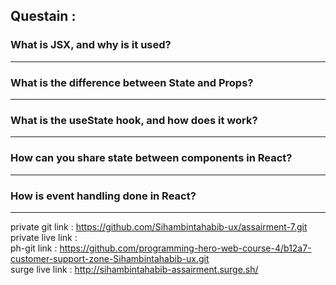 ## Questain : 
### What is JSX, and why is it used?

--- 
### What is the difference between State and Props?

--- 
### What is the useState hook, and how does it work?

--- 
### How can you share state between components in React?

--- 
### How is event handling done in React?

--- 
private git link : 
     https://github.com/Sihambintahabib-ux/assairment-7.git 
<br>
private live link : 
<br>
ph-git link : https://github.com/programming-hero-web-course-4/b12a7-customer-support-zone-Sihambintahabib-ux.git
<br>
surge live link : http://sihambintahabib-assairment.surge.sh/
<br>